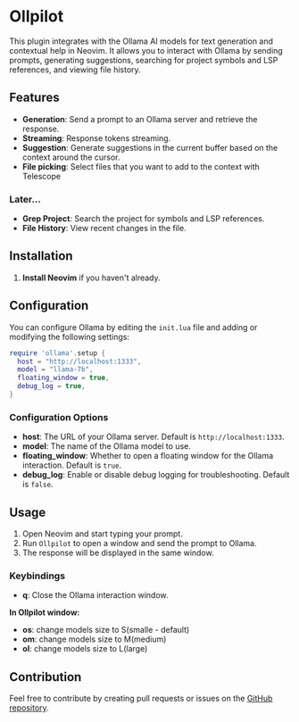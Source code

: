 # Ollpilot

This plugin integrates with the Ollama AI models for text generation and contextual help in Neovim. It allows you to interact with Ollama by sending prompts, generating suggestions, searching for project symbols and LSP references, and viewing file history.

## Features

- **Generation**: Send a prompt to an Ollama server and retrieve the response.
- **Streaming**: Response tokens streaming.
- **Suggestion**: Generate suggestions in the current buffer based on the context around the cursor.
- **File picking**: Select files that you want to add to the context with Telescope

### Later...

- **Grep Project**: Search the project for symbols and LSP references.
- **File History**: View recent changes in the file.

## Installation

1. **Install Neovim** if you haven't already.

## Configuration

You can configure Ollama by editing the `init.lua` file and adding or modifying the following settings:

```lua
require 'ollama'.setup {
  host = "http://localhost:1333",
  model = "llama-7b",
  floating_window = true,
  debug_log = true,
}
```

### Configuration Options

- **host**: The URL of your Ollama server. Default is `http://localhost:1333`.
- **model**: The name of the Ollama model to use.
- **floating_window**: Whether to open a floating window for the Ollama interaction. Default is `true`.
- **debug_log**: Enable or disable debug logging for troubleshooting. Default is `false`.

## Usage

1. Open Neovim and start typing your prompt.
2. Run `Ollpilot` to open a window and send the prompt to Ollama.
3. The response will be displayed in the same window.

### Keybindings

- **q**: Close the Ollama interaction window.

**In Ollpilot window:**

- **<leader>os**: change models size to S(smalle - default)
- **<leader>om**: change models size to M(medium)
- **<leader>ol**: change models size to L(large)

## Contribution

Feel free to contribute by creating pull requests or issues on the [GitHub repository](https://github.com/ollpilot-nvim/ollama.nvim).
